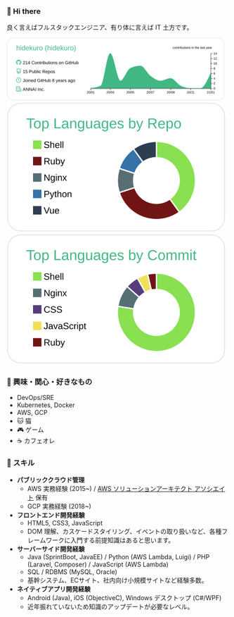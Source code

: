 ### :wave: Hi there

良く言えばフルスタックエンジニア、有り体に言えば IT 土方です。

[![](https://raw.githubusercontent.com/hidekuro/hidekuro/main/profile-summary-card-output/vue/0-profile-details.svg)](https://github.com/vn7n24fzkq/github-profile-summary-cards)
[![](https://raw.githubusercontent.com/hidekuro/hidekuro/main/profile-summary-card-output/vue/1-repos-per-language.svg)](https://github.com/vn7n24fzkq/github-profile-summary-cards)
[![](https://raw.githubusercontent.com/hidekuro/hidekuro/main/profile-summary-card-output/vue/2-most-commit-language.svg)](https://github.com/vn7n24fzkq/github-profile-summary-cards)

### :star2: 興味・関心・好きなもの

- DevOps/SRE
- Kubernetes, Docker
- AWS, GCP
- :cat: 猫
- :video_game: ゲーム
- :coffee: カフェオレ

### :muscle: スキル 

- **パブリッククラウド管理**
  - AWS 実務経験 (2015~) / [AWS ソリューションアーキテクト アソシエイト](https://www.youracclaim.com/badges/0ee707e2-ae1f-4dd8-b57a-10bf069c73b2/public_url) 保有
  - GCP 実務経験 (2018~)
- **フロントエンド開発経験**
  - HTML5, CSS3, JavaScript
  - DOM 理解、カスケードスタイリング、イベントの取り扱いなど、各種フレームワークに入門する前提知識はあると思います。
- **サーバーサイド開発経験**
  - Java (SprintBoot, JavaEE) / Python (AWS Lambda, Luigi) / PHP (Laravel, Composer) / JavaScript (AWS Lambda)
  - SQL / RDBMS (MySQL, Oracle)
  - 基幹システム、ECサイト、社内向け小規模サイトなど経験多数。
- **ネイティブアプリ開発経験**
  - Android (Java), iOS (ObjectiveC), Windows デスクトップ (C#/WPF)
  - 近年振れていないため知識のアップデートが必要なレベル。
